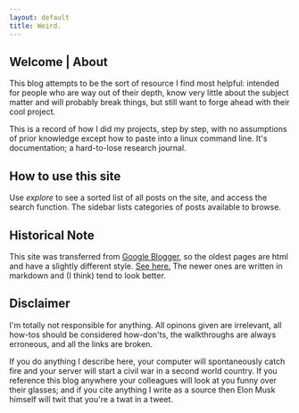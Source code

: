 ```yaml
---
layout: default
title: Weird.
---
```


## Welcome | About

This blog attempts to be the sort of resource I find most helpful: intended for people who are way out of their depth, know very little about the subject matter and will probably break things, but still want to forge ahead with their cool project.

This is a record of how I did my projects, step by step, with no assumptions of prior knowledge except how to paste into a linux command line.  It's documentation; a hard-to-lose research journal. 

## How to use this site

Use _explore_ to see a sorted list of all posts on the site, and access the search function.  The sidebar lists categories of posts available to browse.

## Historical Note

This site was transferred from [Google Blogger](https://nixingaround.blogspot.com/2017/10/final-post-here.html), so the oldest pages are html and have a slightly different style.  [See here.](/new-blog-location)  The newer ones are written in markdown and (I think) tend to look better.  

## Disclaimer

I'm totally not responsible for anything.  All opinons given are irrelevant, all how-tos should be considered how-don'ts, the walkthroughs are always erroneous, and all the links are broken. 

If you do anything I describe here, your computer will spontaneously catch fire and your server will start a civil war in a second world country.  If you reference this blog anywhere your colleagues will look at you funny over their glasses; and if you cite anything I write as a source then Elon Musk himself will twit that you're a twat in a tweet.
